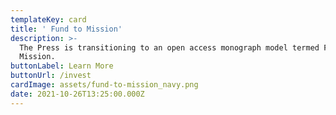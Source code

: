 ```yaml
---
templateKey: card
title: ' Fund to Mission'
description: >-
  The Press is transitioning to an open access monograph model termed Fund to
  Mission.
buttonLabel: Learn More
buttonUrl: /invest
cardImage: assets/fund-to-mission_navy.png
date: 2021-10-26T13:25:00.000Z
---
```

